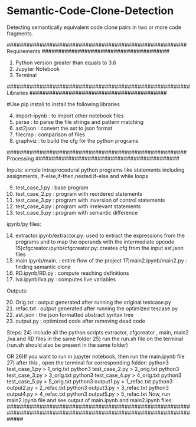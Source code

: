 # Semantic-Code-Clone-Detection
Detecting semantically equivalent code clone pairs in two or more code fragments.


####################################################### Requirements #######################################

1) Python version greater than  equals to  3.6
2) Jupyter Notebook
3) Terminal

######################################################## Libraries ##########################################

 #Use pip install <library-name> to install the following libraries

4) import-ipynb   : to import other notebook files
5) parse          : to parse the file strings and pattern matching
6) ast2json       : convert the ast to json format
7) filecmp        : comparison of files
8) graphviz       : to build the cfg for the python programs

####################################################### Processing   ############################################


Inputs: simple Intraprocedural python programs like statements including assignments, if-else,if-then,nested if-else and while loops

9) test_case_1.py : base program
10) test_case_2.py : program with reordered statements
11) test_case_3.py : program with inversion of control statements
12) test_case_4.py : program with irrelevant statements
13) test_case_5.py : program with semantic difference


ipynb/py files:

14) extractor.ipynb/extractor.py: used to extract the expressions from the programs and to map the operands with the intermediate opcode  
15)cfgcreator.ipynb/cfgcreator.py: creates cfg from the input ast.json files
16) main.ipynb/main.    : entire flow of the project
17)main2.ipynb/main2.py : finding semantic clone
18) RD.ipynb/RD.py       : compute reaching definitions
19) lva.ipynb/lva.py      : computes live variables

Outputs:

20) Orig.txt       : output generated after running the original testcase.py
21) refac.txt      : output generated after running the optimized tescase.py
22) ast.json	   : the json formatted abstract syntax tree
23) output.py      : optimized code after removing dead code 

Steps:
24) include all the python scripts extractor, cfgcreator , main, main2 ,lva and RD files in the same folder
25) run the run.sh file on the terminal (run.sh should also be present in the same folder)

OR
26)If you want to run in jupyter notebook, then run the main.ipynb file
27) after this , open the terminal for corresponding folder:
     python3 test_case_1.py > 1_orig.txt
     python3 test_case_2.py > 2_orig.txt
     python3 test_case_3.py > 3_orig.txt
     python3 test_case_4.py > 4_orig.txt
     python3 test_case_5.py > 5_orig.txt
     python3 output1.py > 1_refac.txt
     python3 output2.py > 2_refac.txt
     python3 output3.py > 3_refac.txt
     python3 output4.py > 4_refac.txt
     python3 output5.py > 5_refac.txt
     Now, run main2.ipynb file and see output of main.ipynb and main2.ipynb files.
#####################################################################################################################

